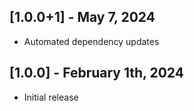 ## [1.0.0+1] - May 7, 2024

* Automated dependency updates


## [1.0.0] - February 1th, 2024

* Initial release



















